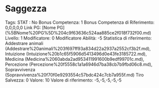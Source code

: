 # Saggezza

Tags: STAT
: No
Bonus Competenza: 1
Bonus Competenza di Riferimento: 0,0,0,0,0
Link PG: [Nome PG] (%5BNome%20PG%5D%204c9f63636c524aa885ce2f018f732f00.md)
Livello: 1
Modificatore: 0
Modificatore  Abilità: -5
Statistica di riferimento: Addestrare animali (Addestrare%20animali%203f697ff93a834d22a2937a2552cf3b2f.md), Intuizione (Intuizione%20b1c65f5906d5413496d0e43fe3185722.md), Medicina (Medicina%2060abda2ad953411991600b9edf99701c.md), Percezione (Percezione%20f5558c1a1a6946d7ba38cb7b9fbd06c8.md), Sopravvivenza (Sopravvivenza%20f70f0e9293554c57bdc424c7cb7a955f.md)
Tiro Salvezza: 0
Valore: 10
Valore di riferimento: -5,-5,-5,-5,-5